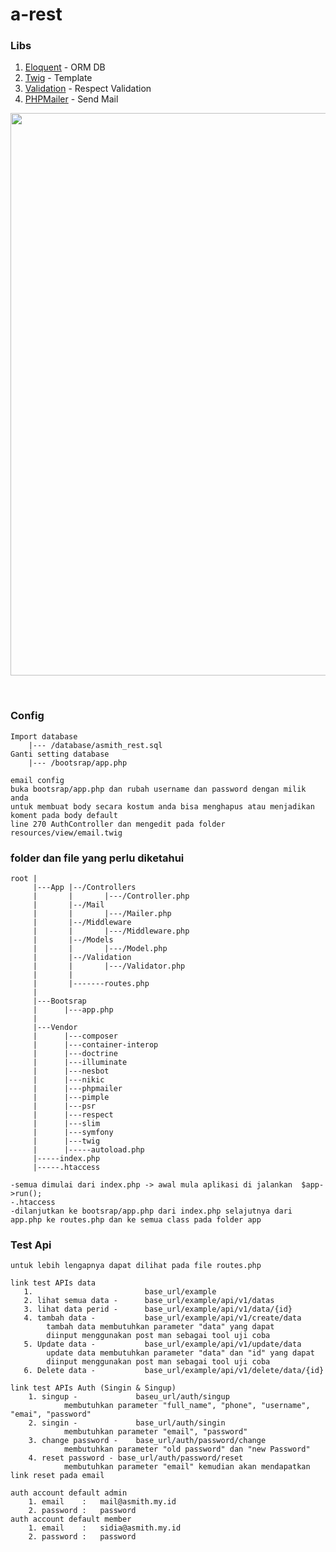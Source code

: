 # a-rest

### Libs

1. <a href="https://github.com/illuminate/database">Eloquent</a> - ORM DB
2. <a href="https://github.com/twigphp/Twig">Twig</a> - Template
3. <a href="https://github.com/Respect/Validation">Validation</a> - Respect Validation
4. <a href="https://github.com/PHPMailer/PHPMailer">PHPMailer</a> - Send Mail

<p align="center">
  <img src="https://raw.githubusercontent.com/aasumitro/a-rest/master/resources/assets/images/test.png" width="900">
</p>
<br>

### Config
    Import database
        |--- /database/asmith_rest.sql
    Ganti setting database
        |--- /bootsrap/app.php

    email config
    buka bootsrap/app.php dan rubah username dan password dengan milik anda
    untuk membuat body secara kostum anda bisa menghapus atau menjadikan koment pada body default
    line 270 AuthController dan mengedit pada folder resources/view/email.twig

### folder dan file yang perlu diketahui
    root |
         |---App |--/Controllers
         |       |       |---/Controller.php
         |       |--/Mail
         |       |       |---/Mailer.php
         |       |--/Middleware
         |       |       |---/Middleware.php
         |       |--/Models
         |       |       |---/Model.php
         |       |--/Validation
         |       |       |---/Validator.php
         |       |
         |       |-------routes.php
         |
         |---Bootsrap
         |      |---app.php
         |
         |---Vendor
         |      |---composer
         |      |---container-interop
         |      |---doctrine
         |      |---illuminate
         |      |---nesbot
         |      |---nikic
         |      |---phpmailer
         |      |---pimple
         |      |---psr
         |      |---respect
         |      |---slim
         |      |---symfony
         |      |---twig
         |      |-----autoload.php
         |-----index.php
         |-----.htaccess

    -semua dimulai dari index.php -> awal mula aplikasi di jalankan  $app->run();
    -.htaccess
    -dilanjutkan ke bootsrap/app.php dari index.php selajutnya dari app.php ke routes.php dan ke semua class pada folder app

### Test Api

    untuk lebih lengapnya dapat dilihat pada file routes.php

    link test APIs data
       1.                         base_url/example
       2. lihat semua data -      base_url/example/api/v1/datas
       3. lihat data perid -      base_url/example/api/v1/data/{id}
       4. tambah data -           base_url/example/api/v1/create/data
            tambah data membutuhkan parameter "data" yang dapat
            diinput menggunakan post man sebagai tool uji coba
       5. Update data -           base_url/example/api/v1/update/data
            update data membutuhkan parameter "data" dan "id" yang dapat
            diinput menggunakan post man sebagai tool uji coba
       6. Delete data -           base_url/example/api/v1/delete/data/{id}

    link test APIs Auth (Singin & Singup)
        1. singup -             baseu_url/auth/singup
                membutuhkan parameter "full_name", "phone", "username", "emai", "password"
        2. singin -             base_url/auth/singin
                membutuhkan parameter "email", "password"
        3. change password -    base_url/auth/password/change
                membutuhkan parameter "old password" dan "new Password"
        4. reset password - base_url/auth/password/reset
                membutuhkan parameter "email" kemudian akan mendapatkan link reset pada email

    auth account default admin
        1. email    :   mail@asmith.my.id
        2. password :   password
    auth account default member
        1. email    :   sidia@asmith.my.id
        2. password :   password
